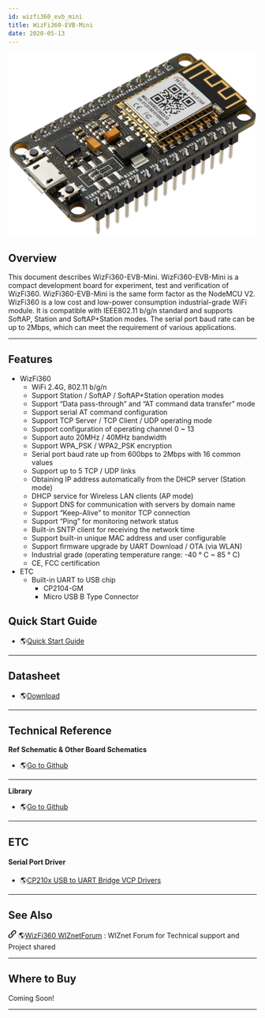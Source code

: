 ```yaml
---
id: wizfi360_evb_mini
title: WizFi360-EVB-Mini
date: 2020-05-13
---
```


![WizFi360-EVB-Mini](/img/products/wizfi360/board/wizfi360-evb-mini/wizfi360-mini3.png)

## Overview

This document describes WizFi360-EVB-Mini. WizFi360-EVB-Mini is a
compact development board for experiment, test and verification of
WizFi360. WizFi360-EVB-Mini is the same form factor as the NodeMCU V2.
WizFi360 is a low cost and low-power consumption industrial-grade WiFi
module. It is compatible with IEEE802.11 b/g/n standard and supports
SoftAP, Station and SoftAP+Station modes. The serial port baud rate can
be up to 2Mbps, which can meet the requirement of various applications.

-----

## Features

  - WizFi360
      - WiFi 2.4G, 802.11 b/g/n
      - Support Station / SoftAP / SoftAP+Station operation modes
      - Support “Data pass-through” and “AT command data transfer” mode
      - Support serial AT command configuration
      - Support TCP Server / TCP Client / UDP operating mode
      - Support configuration of operating channel 0 \~ 13
      - Support auto 20MHz / 40MHz bandwidth
      - Support WPA\_PSK / WPA2\_PSK encryption
      - Serial port baud rate up from 600bps to 2Mbps with 16 common
        values
      - Support up to 5 TCP / UDP links
      - Obtaining IP address automatically from the DHCP server (Station
        mode)
      - DHCP service for Wireless LAN clients (AP mode)
      - Support DNS for communication with servers by domain name
      - Support “Keep-Alive” to monitor TCP connection
      - Support “Ping” for monitoring network status
      - Built-in SNTP client for receiving the network time
      - Support built-in unique MAC address and user configurable
      - Support firmware upgrade by UART Download / OTA (via WLAN)
      - Industrial grade (operating temperature range: -40 ° C \~ 85 °
        C)
      - CE, FCC certification 
  - ETC
      - Built-in UART to USB chip
          - CP2104-GM
          - Micro USB B Type Connector

## Quick Start Guide

  - 🌎[Quick Start Guide](documents#quick-start-guide)

-----

## Datasheet

  - 🌎[Download](documents#wizfi360-evb-mini)

-----

## Technical Reference

**Ref Schematic & Other Board Schematics**

  - 🌎[Go to
    Github](https://github.com/Wiznet/Hardware-Files-of-WIZnet/tree/master/07_WizFi_Module)

-----

**Library**

  - 🌎[Go to Github](https://github.com/wizfi/Release)

-----

## ETC

#### Serial Port Driver

  - 🌎[CP210x USB to UART Bridge VCP
    Drivers](http://www.silabs.com/products/development-tools/software/usb-to-uart-bridge-vcp-drivers)

-----

## See Also

![](/img/link.png) 🌎[WizFi360
WIZnetForum](https://forum.wiznet.io/c/wifi-module/wizfi360) : WIZnet
Forum for Technical support and Project shared

-----

## Where to Buy


Coming Soon\!


-----
